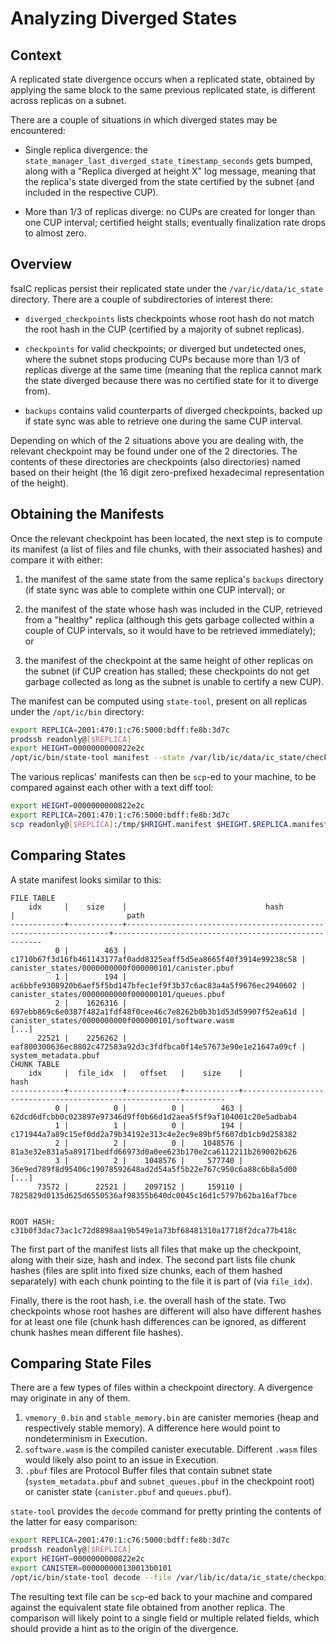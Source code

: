 # Analyzing Diverged States

## Context

A replicated state divergence occurs when a replicated state, obtained by
applying the same block to the same previous replicated state, is different
across replicas on a subnet.

There are a couple of situations in which diverged states may be encountered:

 * Single replica divergence: the
   `state_manager_last_diverged_state_timestamp_seconds` gets bumped, along
   with a "Replica diverged at height X" log message, meaning that the replica's
   state diverged from the state certified by the subnet (and included in the
   respective CUP).

 * More than 1/3 of replicas diverge: no CUPs are created for longer than one
   CUP interval; certified height stalls; eventually finalization rate drops to
   almost zero.

## Overview

fsaIC replicas persist their replicated state under the `/var/ic/data/ic_state`
directory. There are a couple of subdirectories of interest there:

 * `diverged_checkpoints` lists checkpoints whose root hash do not match the
   root hash in the CUP (certified by a majority of subnet replicas).

 * `checkpoints` for valid checkpoints; or diverged but undetected ones, where
   the subnet stops producing CUPs because more than 1/3 of replicas diverge
   at the same time (meaning that the replica cannot mark the state diverged
   because there was no certified state for it to diverge from).

 * `backups` contains valid counterparts of diverged checkpoints, backed up
   if state sync was able to retrieve one during the same CUP interval.

Depending on which of the 2 situations above you are dealing with, the relevant
checkpoint may be found under one of the 2 directories. The contents of these
directories are checkpoints (also directories) named based on their height (the
16 digit zero-prefixed hexadecimal representation of the height).

## Obtaining the Manifests

Once the relevant checkpoint has been located, the next step is to compute its
manifest (a list of files and file chunks, with their associated hashes) and
compare it with either:

 1. the manifest of the same state from the same replica's `backups` directory
    (if state sync was able to complete within one CUP interval); or

 2. the manifest of the state whose hash was included in the CUP, retrieved
    from a "healthy" replica (although this gets garbage collected within a
    couple of CUP intervals, so it would have to be retrieved immediately); or

 3. the manifest of the checkpoint at the same height of other replicas on the
    subnet (if CUP creation has stalled; these checkpoints do not get garbage
    collected as long as the subnet is unable to certify a new CUP).

The manifest can be computed using `state-tool`, present on all replicas under
the `/opt/ic/bin` directory:

```bash
export REPLICA=2001:470:1:c76:5000:bdff:fe8b:3d7c
prodssh readonly@[$REPLICA]
export HEIGHT=0000000000822e2c
/opt/ic/bin/state-tool manifest --state /var/lib/ic/data/ic_state/checkpoints/$HEIGHT > /tmp/$HEIGHT.manifest
```

The various replicas' manifests can then be `scp`-ed to your machine, to be
compared against each other with a text diff tool:

```bash
export HEIGHT=0000000000822e2c
export REPLICA=2001:470:1:c76:5000:bdff:fe8b:3d7c
scp readonly@[$REPLICA]:/tmp/$HRIGHT.manifest $HEIGHT.$REPLICA.manifest
```

## Comparing States

A state manifest looks similar to this:

```
FILE TABLE
    idx     |    size    |                               hash                               |                         path
------------+------------+------------------------------------------------------------------+------------------------------------------------------
          0 |        463 | c1710b67f3d16fb461143177af0add8325eaff5d5ea8665f40f3914e99238c58 | canister_states/0000000000f000000101/canister.pbuf
          1 |        194 | ac6bbfe9308920b6aef5f5bd147bfec1ef9f3b37c6ac83a4a5f9676ec2940602 | canister_states/0000000000f000000101/queues.pbuf
          2 |    1626316 | 697ebb869c6e0387f482a1fdf48f0cee46c7e8262b0b3b1d53d59907f52ea61d | canister_states/0000000000f000000101/software.wasm
[...]
      22521 |    2256262 | eaf800300636ec8802c472583a92d3c3fdfbca0f14e57673e90e1e21647a09cf | system_metadata.pbuf
CHUNK TABLE
    idx     |  file_idx  |   offset   |    size    |                               hash
------------+------------+------------+------------+------------------------------------------------------------------
          0 |          0 |          0 |        463 | 62dcd6dfcbb0c023897e97346d9ff0b66d1d2aea5f5f9af104001c20e5adbab4
          1 |          1 |          0 |        194 | c171944a7a89c15ef0dd2a79b34192e313c4e2ec9e89bf5f607db1cb9d258382
          2 |          2 |          0 |    1048576 | 81a3e32e831a5a89171bedfd66973d0a0ee623b170e2ca6112211b269002b626
          3 |          2 |    1048576 |     577740 | 36e9ed789f8d95406c19078592648ad2d54a5f5b22e767c950c6a88c6b8a5d00
[...]
      73572 |      22521 |    2097152 |     159110 | 7825829d0135d625d6550536af98355b640dc0045c16d1c5797b62ba16af7bce


ROOT HASH: c31b0f3dac73ac1c72d8898aa19b549e1a73bf68481310a17718f2dca77b418c
```

The first part of the manifest lists all files that make up the checkpoint,
along with their size, hash and index. The second part lists file chunk hashes
(files are split into fixed size chunks, each of them hashed separately) with
each chunk pointing to the file it is part of (via `file_idx`).

Finally, there is the root hash, i.e. the overall hash of the state. Two
checkpoints whose root hashes are different will also have different hashes for
at least one file (chunk hash differences can be ignored, as different chunk
hashes mean different file hashes).

## Comparing State Files

There are a few types of files within a checkpoint directory. A divergence may
originate in any of them.

 1. `vmemory_0.bin` and `stable_memory.bin` are canister memories (heap and
    respectively stable memory). A difference here would point to nondeterminism
    in Execution.
 2. `software.wasm` is the compiled canister executable. Different `.wasm` files
    would likely also point to an issue in Execution.
 3. `.pbuf` files are Protocol Buffer files that contain subnet state
    (`system_metadata.pbuf` and `subnet_queues.pbuf` in the checkpoint root) or
    canister state (`canister.pbuf` and `queues.pbuf`).

`state-tool` provides the `decode` command for pretty printing the contents of
the latter for easy comparison:

```bash
export REPLICA=2001:470:1:c76:5000:bdff:fe8b:3d7c
prodssh readonly@[$REPLICA]
export HEIGHT=0000000000822e2c
export CANISTER=000000000130013b0101
/opt/ic/bin/state-tool decode --file /var/lib/ic/data/ic_state/checkpoints/$HEIGHT/canister_states/$CANISTER/canister.pbuf > /tmp/$HEIGHT.$CANISTER.canister
```

The resulting text file can be `scp`-ed back to your machine and compared
against the equivalent state file obtained from another replica. The comparison
will likely point to a single field or multiple related fields, which should
provide a hint as to the origin of the divergence.
